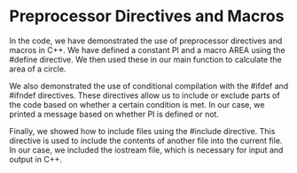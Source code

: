 # Preprocessor Directives and Macros

In the code, we have demonstrated the use of preprocessor directives and macros in C++. We have defined a constant PI and a macro AREA using the #define directive. We then used these in our main function to calculate the area of a circle.

We also demonstrated the use of conditional compilation with the #ifdef and #ifndef directives. These directives allow us to include or exclude parts of the code based on whether a certain condition is met. In our case, we printed a message based on whether PI is defined or not.

Finally, we showed how to include files using the #include directive. This directive is used to include the contents of another file into the current file. In our case, we included the iostream file, which is necessary for input and output in C++.
